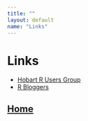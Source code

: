 ```yaml
---
title: ""
layout: default
name: "Links"
---
```


# Links 

- [Hobart R Users Group](http://www.meetup.com/hobart-r-users-group) 
- [R Bloggers](http://www.r-bloggers.com/)

## [Home](http://australianantarcticdatacentre.github.io/GentleR/)


